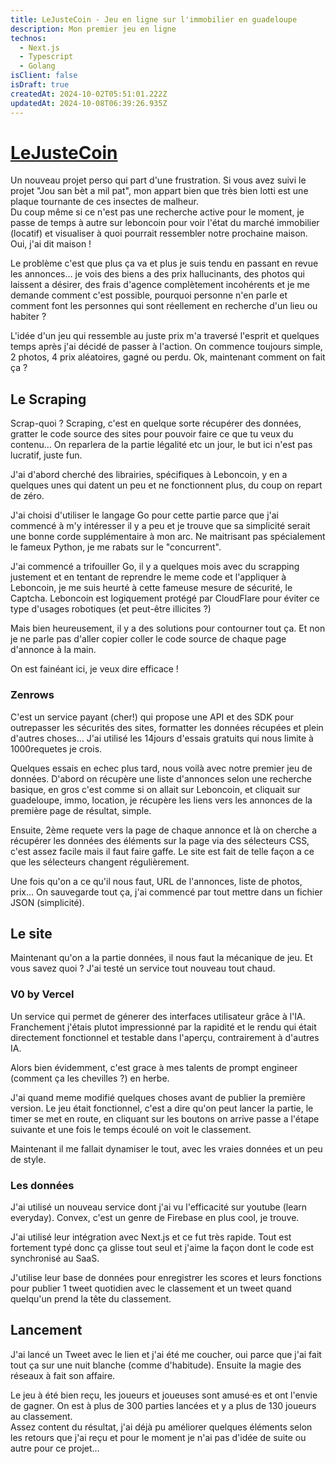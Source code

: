 ```yaml
---
title: LeJusteCoin - Jeu en ligne sur l'immobilier en guadeloupe
description: Mon premier jeu en ligne
technos:
  - Next.js
  - Typescript
  - Golang
isClient: false
isDraft: true
createdAt: 2024-10-02T05:51:01.222Z
updatedAt: 2024-10-08T06:39:26.935Z
---
```


# [LeJusteCoin](https://lejustecoin.marvinl.com)

Un nouveau projet perso qui part d'une frustration. Si vous avez suivi le projet "Jou san bèt a mil pat", mon appart bien que très bien lotti est une plaque tournante de ces insectes de malheur.\
Du coup même si ce n'est pas une recherche active pour le moment, je passe de temps à autre sur leboncoin pour voir l'état du marché immobilier (locatif) et visualiser à quoi pourrait ressembler notre prochaine maison. Oui, j'ai dit maison !

Le problème c'est que plus ça va et plus je suis tendu en passant en revue les annonces… je vois des biens a des prix hallucinants, des photos qui laissent a désirer, des frais d'agence complètement incohérents et je me demande comment c'est possible, pourquoi personne n'en parle et comment font les personnes qui sont réellement en recherche d'un lieu ou habiter ? 

L'idée d'un jeu qui ressemble au juste prix m'a traversé l'esprit et quelques temps après j'ai décidé de passer à l'action. On commence toujours simple, 2 photos, 4 prix aléatoires, gagné ou perdu. Ok, maintenant comment on fait ça ?

## Le Scraping 

Scrap-quoi ? Scraping, c'est en quelque sorte récupérer des données, gratter le code source des sites pour pouvoir faire ce que tu veux du contenu… On reparlera de la partie légalité etc un jour, le but ici n'est pas lucratif, juste fun.

J'ai d'abord cherché des librairies, spécifiques à Leboncoin, y en a quelques unes qui datent un peu et ne fonctionnent plus, du coup on repart de zéro.

J'ai choisi d'utiliser le langage Go pour cette partie parce que j'ai commencé à m'y intéresser il y a peu et je trouve que sa simplicité serait une bonne corde supplémentaire à mon arc. Ne maitrisant pas spécialement le fameux Python, je me rabats sur le "concurrent".

J'ai commencé a trifouiller Go, il y a quelques mois avec du scrapping justement et en tentant de reprendre le meme code et l'appliquer à Leboncoin, je me suis heurté à cette fameuse mesure de sécurité, le Captcha. Leboncoin est logiquement protégé par CloudFlare pour éviter ce type d'usages robotiques (et peut-être illicites ?) 

Mais bien heureusement, il y a des solutions pour contourner tout ça. Et non je ne parle pas d'aller copier coller le code source de chaque page d'annonce à la main. 

On est fainéant ici, je veux dire efficace !

### Zenrows

C'est un service payant (cher!) qui propose une API et des SDK pour outrepasser les sécurités des sites, formatter les données récupées et plein d'autres choses… J'ai utilisé les 14jours d'essais gratuits qui nous limite à 1000requetes je crois.

Quelques essais en echec plus tard, nous voilà avec notre premier jeu de données. D'abord on récupère une liste d'annonces selon une recherche basique, en gros c'est comme si on allait sur Leboncoin, et cliquait sur guadeloupe, immo, location, je récupère les liens vers les annonces de la première page de résultat, simple.

Ensuite, 2ème requete vers la page de chaque annonce et là on cherche a récupérer les données des éléments sur la page via des sélecteurs CSS, c'est assez facile mais il faut faire gaffe. Le site est fait de telle façon a ce que les sélecteurs changent régulièrement.

Une fois qu'on a ce qu'il nous faut, URL de l'annonces, liste de photos, prix… On sauvegarde tout ça, j'ai commencé par tout mettre dans un fichier JSON (simplicité).

## Le site 

Maintenant qu'on a la partie données, il nous faut la mécanique de jeu. Et vous savez quoi ? J'ai testé un service tout nouveau tout chaud.

### V0 by Vercel

Un service qui permet de génerer des interfaces utilisateur grâce à l'IA. Franchement j'étais plutot impressionné par la rapidité et le rendu qui était directement fonctionnel et testable dans l'aperçu, contrairement à d'autres IA.

Alors bien évidemment, c'est grace à mes talents de prompt engineer (comment ça les chevilles ?) en herbe.

J'ai quand meme modifié quelques choses avant de publier la première version. Le jeu était fonctionnel, c'est a dire qu'on peut lancer la partie, le timer se met en route, en cliquant sur les boutons on arrive passe a l'étape suivante et une fois le temps écoulé on voit le classement. 

Maintenant il me fallait dynamiser le tout, avec les vraies données et un peu de style.

### Les données

J'ai utilisé un nouveau service dont j'ai vu l'efficacité sur youtube (learn everyday). Convex, c'est un genre de Firebase en plus cool, je trouve.

J'ai utilisé leur intégration avec Next.js et ce fut très rapide. Tout est fortement typé donc ça glisse tout seul et j'aime la façon dont le code est synchronisé au SaaS. 

J'utilise leur base de données pour enregistrer les scores et leurs fonctions pour publier 1 tweet quotidien avec le classement et un tweet quand quelqu'un prend la tête du classement. 

## Lancement 

J'ai lancé un Tweet avec le lien et j'ai été me coucher, oui parce que j'ai fait tout ça sur une nuit blanche (comme d'habitude). Ensuite la magie des réseaux à fait son affaire.

Le jeu à été bien reçu, les joueurs et joueuses sont amusé·es et ont l'envie de gagner. On est à plus de 300 parties lancées et y a plus de 130 joueurs au classement. \
Assez content du résultat, j'ai déjà pu améliorer quelques éléments selon les retours que j'ai reçu et pour le moment je n'ai pas d'idée de suite ou autre pour ce projet… 
